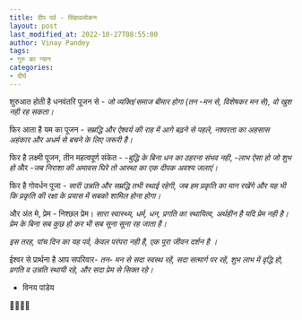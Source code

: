 ```yaml
---
title: दीप पर्व - सिंहावलोकन
layout: post
last_modified_at: 2022-10-27T08:55:00
author: Vinay Pandey
tags:
- गुरु का ग्यान
categories:
- दीर्घ
---
```

शुरुआत होती है धनवंतरि पूजन से -
*जो व्यक्ति/समाज बीमार होगा (तन -मन से, विशेषकर मन से), वो खुश नही रह सकता।*

फिर आता है यम का पूजन -
*सम्रद्धि और ऐश्वर्य की राह में आगे बढ़ने से पहले, नश्वरता का अहसास अहंकार और अधर्म  से बचने के लिए जरूरी है।*

फिर है लक्ष्मी पूजन,
तीन महत्वपूर्ण संकेत -
*-बुद्धि के बिना धन का ठहरना संभव नही*,
*-लाभ ऐसा हो जो शुभ हो* और 
*-जब निराशा की अमावस घिरे तो आस्था का एक दीपक अवश्य जलाएं।*

फिर है गोवर्धन पूजा -
*सारी उन्नति और सम्रद्धि तभी स्थाई रहेगी, जब हम प्रकृति का मान रखेंगे और यह भी कि प्रकृति की रक्षा के प्रयास में सबको शामिल होना होगा।* 

और अंत मे, प्रेम - निश्छल प्रेम। 
*सारा स्वास्थ्य, धर्म, धन, प्रगति का स्थायित्व, अर्थहीन है यदि प्रेम नही है। प्रेम के बिना सब कुछ हो कर भी सब सूना सूना रह जाता है।*

*इस तरह, पांच दिन का यह पर्व, केवल परंपरा नही है, एक पूरा जीवन दर्शन है ।*

ईश्वर से प्रार्थना है आप सपरिवार-
*तन- मन से सदा स्वस्थ रहें,* 
*सदा सत्मार्ग पर रहें,*
*शुभ लाभ में वृद्धि हो,*
*प्रगति व उन्नति स्थायी रहे,*
*और सदा प्रेम से सिक्त रहे।* 

- विनय पांडेय

🙏🌷🌷🙏


